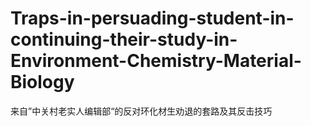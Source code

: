 # Traps-in-persuading-student-in-continuing-their-study-in-Environment-Chemistry-Material-Biology

来自”中关村老实人编辑部“的反对环化材生劝退的套路及其反击技巧
